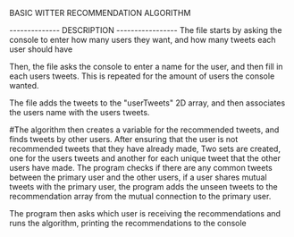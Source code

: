 BASIC WITTER RECOMMENDATION ALGORITHM



-------------- DESCRIPTION -----------------
The file starts by asking the console to enter how many users they want, 
and how many tweets each user should have

Then, the file asks the console to enter a name for the user, and then fill in each users tweets.
This is repeated for the amount of users the console wanted.

The file adds the tweets to the "userTweets" 2D array, and then associates the users name with the users tweets.

#The algorithm then creates a variable for the recommended tweets, and finds tweets by other users.
After ensuring that the user is not recommended tweets that they have already made,
Two sets are created, one for the users tweets and another for each unique tweet that the other users have made.
The program checks if there are any common tweets between the primary user and the other users,
if a user shares mutual tweets with the primary user, the program adds the unseen tweets to the recommendation array
from the mutual connection to the primary user.

The program then asks which user is receiving the recommendations 
and runs the algorithm, printing the recommendations to the console
